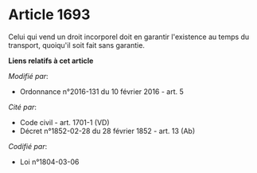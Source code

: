 # Article 1693

Celui qui vend   un droit incorporel doit en garantir l'existence au temps du transport, quoiqu'il soit fait sans garantie.

**Liens relatifs à cet article**

_Modifié par_:

  - Ordonnance n°2016-131 du 10 février 2016 - art. 5

_Cité par_:

  - Code civil - art. 1701-1 (VD)
  - Décret n°1852-02-28 du 28 février 1852 - art. 13 (Ab)

_Codifié par_:

  - Loi n°1804-03-06
